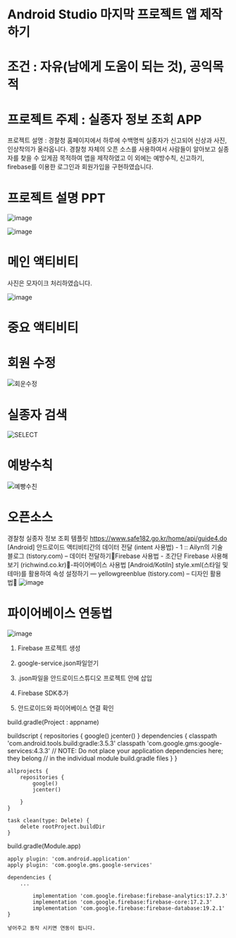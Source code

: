 # Android Studio 마지막 프로젝트 앱 제작하기
# 조건 : 자유(남에게 도움이 되는 것), 공익목적

# 프로젝트 주제 : 실종자 정보 조회 APP 
프로젝트 설명 : 경찰청 홈페이지에서 하루에 수백명씩 실종자가 신고되어 신상과 사진, 인상착의가 올라옵니다.
                경찰청 자체의 오픈 소스를 사용하여서 사람들이 알아보고 실종자를 찾을 수 있게끔 목적하여 앱을 제작하였고
                이 외에는 예방수칙, 신고하기, firebase를 이용한 로그인과 회원가입을 구현하였습니다.
                
# 프로젝트 설명 PPT                
![image](https://github.com/jeongho77/android_FinalPjt/assets/115057094/bdd1e1a6-2ec2-4068-81ae-97ed9fe9d809)

![image](https://github.com/jeongho77/android_FinalPjt/assets/115057094/56c7fb40-9d12-4646-b8f7-bde76504a7a3)


# 메인 액티비티
사진은 모자이크 처리하였습니다.


 ![image](https://github.com/jeongho77/android_FinalPjt/assets/115057094/4c182d39-59ec-4578-a740-ff253a22cb8b)

# 중요 액티비티

# 회원 수정
![회운수정](https://github.com/jeongho77/android_FinalPjt/assets/115057094/13f28135-57f4-407e-86d1-414e0fb1399a)

# 실종자 검색
![SELECT](https://github.com/jeongho77/android_FinalPjt/assets/115057094/25d24ae0-7b4c-4ac0-8a52-fc260817681b)

# 예방수칙
![예빵수친](https://github.com/jeongho77/android_FinalPjt/assets/115057094/b0c83468-a25f-4ff6-b0aa-6810523a00ae)

# 오픈소스
경찰청 실종자 정보 조회 템플릿 https://www.safe182.go.kr/home/api/guide4.do
[Android] 안드로이드 액티비티간의 데이터 전달 (intent 사용법) - 1 :: Ailyn의 기술 블로그 (tistory.com) – 데이터 전달하기Firebase 사용법 - 초간단 Firebase 사용해 보기 (richwind.co.kr)-파이어베이스 사용법
[Android/Kotiln] style.xml(스타일 및 테마)를 활용하여 속성 설정하기 — yellowgreenblue (tistory.com) – 디자인 활용법
![image](https://github.com/jeongho77/android_FinalPjt/assets/115057094/ab1856cd-21e5-4f26-b2f5-947d2da54c55)



# 파이어베이스 연동법
![image](https://github.com/jeongho77/android_FinalPjt/assets/115057094/c2b4303c-93ff-46c3-aab3-af29c32d7294)

   1. Firebase 프로젝트 생성 
   
   2. google-service.json파일얻기
   
   3. .json파일을 안드로이드스튜디오 프로젝트 안에 삽입 
   
   4. Firebase SDK추가
   
   5. 안드로이드와 파이어베이스 연결 확인

  build.gradle(Project : appname)

    
buildscript {
        repositories {
            google()
            jcenter()
        }
        dependencies {
            classpath 'com.android.tools.build:gradle:3.5.3'
            classpath 'com.google.gms:google-services:4.3.3'
            // NOTE: Do not place your application dependencies here; they belong
            // in the individual module build.gradle files
        }
    }
    
    allprojects {
        repositories {
            google()
            jcenter()
            
        }
    }
    
    task clean(type: Delete) {
        delete rootProject.buildDir
    }
    
 

build.gradle(Module.app)

    
    apply plugin: 'com.android.application'
    apply plugin: 'com.google.gms.google-services'
    
    dependencies {
    	...
        
            implementation 'com.google.firebase:firebase-analytics:17.2.3'
            implementation 'com.google.firebase:firebase-core:17.2.3'
            implementation 'com.google.firebase:firebase-database:19.2.1'
    }
    
    넣어주고 동작 시키면 연동이 됩니다.



